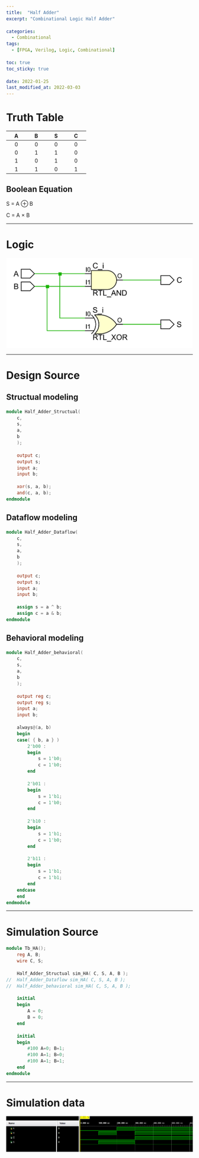 ```yaml
---
title:  "Half Adder"
excerpt: "Combinational Logic Half Adder"

categories:
  - Combinational
tags:
  - [FPGA, Verilog, Logic, Combinational]

toc: true
toc_sticky: true
 
date: 2022-01-25
last_modified_at: 2022-03-03
---
```


# Truth Table

| &nbsp; &nbsp; A &nbsp; &nbsp; | &nbsp; &nbsp; B &nbsp; &nbsp; | &nbsp; &nbsp; S &nbsp; &nbsp; | &nbsp; &nbsp; C &nbsp; &nbsp; |
|:---:|:---:|:---:|:---:|
|  0  |  0  |  0  |  0  |
|  0  |  1  |  1  |  0  |
|  1  |  0  |  1  |  0  |
|  1  |  1  |  0  |  1  |

## Boolean Equation

S = A ⊕ B

C = A × B

---

# Logic

![HA](/images/2022-01-25-HA/logic.png)

---

# Design Source

## Structual modeling

```verilog
module Half_Adder_Structual(
    c,
	s,
	a,
	b
    );

	output c;
	output s;
	input a;
	input b;
    
	xor(s, a, b);
	and(c, a, b);
endmodule
```

## Dataflow modeling

```verilog
module Half_Adder_Dataflow(
	c,
	s,
	a,
	b
    );

	output c;
	output s;
	input a;
	input b;

	assign s = a ^ b;
	assign c = a & b;
endmodule
```

## Behavioral modeling

```verilog
module Half_Adder_behavioral(
	c,
	s,
	a,
	b
    );

	output reg c;
	output reg s;
	input a;
	input b;

	always@(a, b)
	begin
	case( { b, a } )
		2'b00 : 
		begin
			s = 1'b0;
			c = 1'b0;
		end

		2'b01 : 
		begin
			s = 1'b1;
			c = 1'b0;
		end
            
        2'b10 :
		begin
			s = 1'b1;
			c = 1'b0;
		end
            
        2'b11 :
		begin
			s = 1'b1;
			c = 1'b1;
		end
	endcase
	end
endmodule
```
---

# Simulation Source

```verilog
module Tb_HA();
	reg A, B;
	wire C, S;
    
	Half_Adder_Structual sim_HA( C, S, A, B );
//	Half_Adder_Dataflow sim_HA( C, S, A, B );
//	Half_Adder_behavioral sim_HA( C, S, A, B );
    
	initial
	begin
		A = 0;
		B = 0;
	end
    
	initial
	begin
		#100 A=0; B=1;
		#100 A=1; B=0;
		#100 A=1; B=1;
	end
endmodule
```
---

# Simulation data

![Tb_HA](/images/2022-01-25-HA/tb.png)

